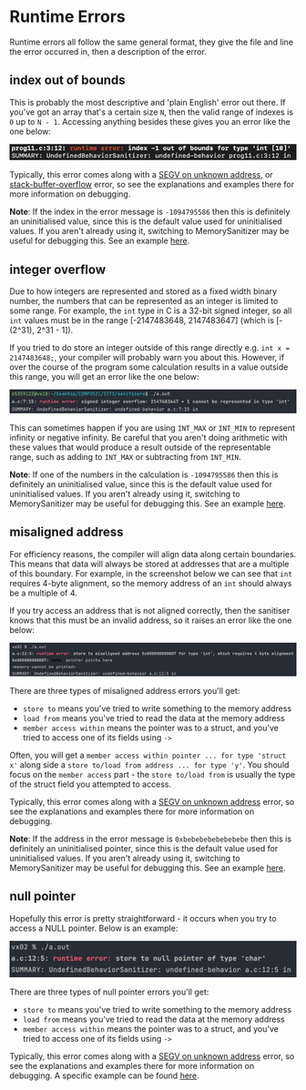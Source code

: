 # Runtime Errors

Runtime errors all follow the same general format, they give the file and line the error occurred in, then a description  of the error.

## index out of bounds
This is probably the most descriptive and 'plain English' error out there. If you've got an array that's a certain size `N`, then the valid range of indexes is `0` up to `N - 1`. Accessing anything besides these gives you an error like the one below:

![index out of bounds error](index.png)

Typically, this error comes along with a [SEGV on unknown address](../SEGV-unknown-address), or [stack-buffer-overflow](../stack-buffer-overflow) error, so see the explanations and examples there for more information on debugging.

**Note**: If the index in the error message is `-1094795586` then this is definitely an uninitialised value, since this is the default value used for uninitialised values. If you aren't already using it, switching to MemorySanitizer may be useful for debugging this. See an example [here](../SEGV-unknown-address/uninitialised-idx).

## integer overflow
Due to how integers are represented and stored as a fixed width binary number, the numbers that can be represented as an integer is limited to some range. For example, the `int` type in C is a 32-bit signed integer, so all `int` values must be in the range [-2147483648, 2147483647] (which is [-(2^31), 2^31 - 1]).

If you tried to do store an integer outside of this range directly e.g. `int x = 2147483648;`, your compiler will probably warn you about this. However, if over the course of the program some calculation results in a value outside this range, you will get an error like the one below:

![integer overflow error](overflow.png)

This can sometimes happen if you are using `INT_MAX` or `INT_MIN` to represent infinity or negative infinity. Be careful that you aren't doing arithmetic with these values that would produce a result outside of the representable range, such as adding to `INT_MAX` or subtracting from `INT_MIN`.

**Note**: If one of the numbers in the calculation is `-1094795586` then this is definitely an uninitialised value, since this is the default value used for uninitialised values. If you aren't already using it, switching to MemorySanitizer may be useful for debugging this. See an example [here](../SEGV-unknown-address/uninitialised-idx).

## misaligned address
For efficiency reasons, the compiler will align data along certain boundaries. This means that data will always be stored at addresses that are a multiple of this boundary. For example, in the screenshot below we can see that `int` requires 4-byte alignment, so the memory address of an `int` should always be a multiple of 4.

If you try access an address that is not aligned correctly, then the sanitiser knows that this must be an invalid address, so it raises an error like the one below:

![misaligned address error](misaligned.png)

There are three types of misaligned address errors you'll get:
- `store to` means you've tried to write something to the memory address
- `load from` means you've tried to read the data at the memory address
- `member access within` means the pointer was to a struct, and you've tried to access one of its fields using `->`

Often, you will get a `member access within pointer ... for type 'struct x'` along side a `store to/load from address ... for type 'y'`. You should focus on the `member access` part - the `store to/load from` is usually the type of the struct field you attempted to access.

Typically, this error comes along with a [SEGV on unknown address](../SEGV-unknown-address) error, so see the explanations and examples there for more information on debugging.

**Note**: If the address in the error message is `0xbebebebebebebebe` then this is definitely an uninitialised pointer, since this is the default value used for uninitialised values. If you aren't already using it, switching to MemorySanitizer may be useful for debugging this. See an example [here](../SEGV-unknown-address/uninitialised-ptr).

## null pointer
Hopefully this error is pretty straightforward - it occurs when you try to access a NULL pointer. Below is an example:

![null pointer error](null.png)

There are three types of null pointer errors you'll get:
- `store to` means you've tried to write something to the memory address
- `load from` means you've tried to read the data at the memory address
- `member access within` means the pointer was to a struct, and you've tried to access one of its fields using `->`

Typically, this error comes along with a [SEGV on unknown address](../SEGV-unknown-address) error, so see the explanations and examples there for more information on debugging. A specific example can be found [here](../SEGV-unknown-address/nullptr).
